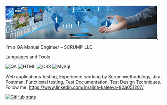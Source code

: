 ![Header](https://github.com/KaleevaAlina/KaleevaAlina/blob/main/assets/i.webp)]

I'm a QA Manual Engineer – SCRUMP LLC

Languages and Tools

![QA](https://img.shields.io/badge/QA-blue?style=flat)
![HTML](https://img.shields.io/badge/HTML-yellow?style=flat&logo=HTML)
![CSS](https://img.shields.io/badge/CSS-yellowgreen?style=flat&logo=CSS)
![MySql](https://img.shields.io/badge/SQL-orange?style=flat&logo=MySQl)

 Web applications testing, Experience working by Scrum methodology, Jira, Postman, Functional testing, Test Documentation, Test Design Techniques.
Follow me: https://www.linkedin.com/in/alina-kaleeva-82a051207/

[![GitHub stats](https://github-readme-stats.vercel.app/api?username=KaleevaAlina&show_icons=true&theme=tokyonight)](https://github.com/anuraghazra/github-readme-stats)

